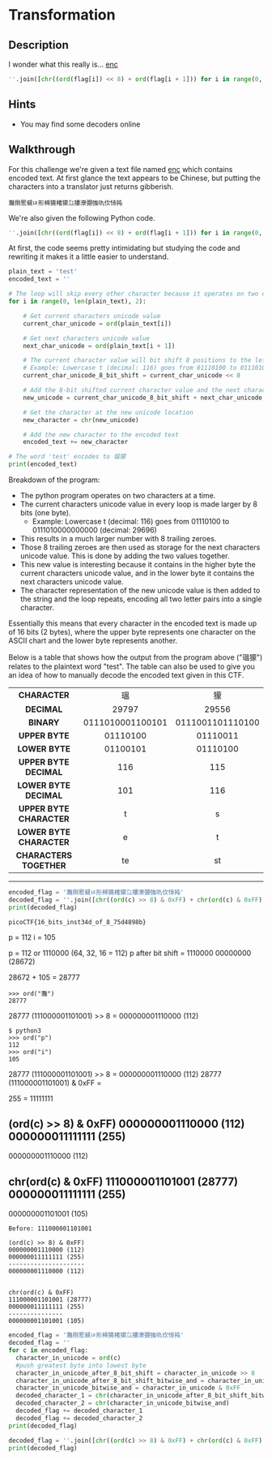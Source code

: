 # Transformation

## Description

I wonder what this really is... [enc](https://mercury.picoctf.net/static/77a2b202236aa741e988581e78d277a6/enc "Encoded Text File")

```python
''.join([chr((ord(flag[i]) << 8) + ord(flag[i + 1])) for i in range(0, len(flag), 2)])
```

## Hints

* You may find some decoders online

## Walkthrough

For this challenge we're given a text file named [enc](./enc "Text file with encoded text") which contains encoded text. At first glance the text appears to be Chinese, but putting the characters into a translator just returns gibberish.

```灩捯䍔䙻ㄶ形楴獟楮獴㌴摟潦弸強㕤㐸㤸扽```

We're also given the following Python code.

```python
''.join([chr((ord(flag[i]) << 8) + ord(flag[i + 1])) for i in range(0, len(flag), 2)])
```

At first, the code seems pretty intimidating but studying the code and rewriting it makes it a little easier to understand.

```python
plain_text = 'test'
encoded_text = ''

# The loop will skip every other character because it operates on two characters at a time.
for i in range(0, len(plain_text), 2):

    # Get current characters unicode value
    current_char_unicode = ord(plain_text[i])

    # Get next characters unicode value
    next_char_unicode = ord(plain_text[i + 1])

    # The current character value will bit shift 8 positions to the left
    # Example: Lowercase t (decimal: 116) goes from 01110100 to 0111010000000000 (decimal: 29696)
    current_char_unicode_8_bit_shift = current_char_unicode << 8

    # Add the 8-bit shifted current character value and the next characters unicode value
    new_unicode = current_char_unicode_8_bit_shift + next_char_unicode

    # Get the character at the new unicode location
    new_character = chr(new_unicode)

    # Add the new character to the encoded text
    encoded_text += new_character

# The word 'test' encodes to 瑥獴
print(encoded_text)
```

Breakdown of the program:
* The python program operates on two characters at a time.
* The current characters unicode value in every loop is made larger by 8 bits (one byte).
  * Example: Lowercase t (decimal: 116) goes from 01110100 to 0111010000000000 (decimal: 29696)
* This results in a much larger number with 8 trailing zeroes.
* Those 8 trailing zeroes are then used as storage for the next characters unicode value. This is done by adding the two values together.
* This new value is interesting because it contains in the higher byte the current characters unicode value, and in the lower byte it contains the next characters unicode value.
* The character representation of the new unicode value is then added to the string and the loop repeats, encoding all two letter pairs into a single character.

Essentially this means that every character in the encoded text is made up of 16 bits (2 bytes), where the upper byte represents one character on the ASCII chart and the lower byte represents another.

Below is a table that shows how the output from the program above ("瑥獴") relates to the plaintext word "test". The table can also be used to give you an idea of how to manually decode the encoded text given in this CTF.

|                          |                  |                  |
|:------------------------:|:----------------:|:----------------:|
| **CHARACTER**            | 瑥                | 獴                |
| **DECIMAL**              | 29797            | 29556            |
| **BINARY**               | 0111010001100101 | 0111001101110100 |
| **UPPER BYTE**           | 01110100         | 01110011         |
| **LOWER BYTE**           | 01100101         | 01110100         |
| **UPPER BYTE DECIMAL**   | 116              | 115              |
| **LOWER BYTE DECIMAL**   | 101              | 116              |
| **UPPER BYTE CHARACTER** | t                | s                |
| **LOWER BYTE CHARACTER** | e                | t                |
| **CHARACTERS TOGETHER**  | te               | st               |






---

```python
encoded_flag = '灩捯䍔䙻ㄶ形楴獟楮獴㌴摟潦弸強㕤㐸㤸扽'
decoded_flag = ''.join([chr((ord(c) >> 8) & 0xFF) + chr(ord(c) & 0xFF) for c in encoded_flag])
print(decoded_flag)
```

```picoCTF{16_bits_inst34d_of_8_75d4898b}```

p = 112
i = 105

p = 112 or 1110000 (64, 32, 16 = 112)
p after bit shift = 1110000 00000000 (28672)

28672 + 105 = 28777

```
>>> ord("灩")
28777
```

28777 (111000001101001) >> 8 =  000000001110000 (112)

```
$ python3
>>> ord("p")
112
>>> ord("i")
105

```

28777 (111000001101001) >> 8 =  000000001110000 (112)
28777 (111000001101001) & 0xFF = 

255 =  11111111

(ord(c) >> 8) & 0xFF)
000000001110000 (112)
000000011111111 (255)
---------------------
000000001110000 (112)


chr(ord(c) & 0xFF)
111000001101001 (28777)
000000011111111 (255)
---------------
000000001101001 (105)



```
Before: 111000001101001

(ord(c) >> 8) & 0xFF)
000000001110000 (112)
000000011111111 (255)
---------------------
000000001110000 (112)


chr(ord(c) & 0xFF)
111000001101001 (28777)
000000011111111 (255)
---------------
000000001101001 (105)
```


```python
encoded_flag = '灩捯䍔䙻ㄶ形楴獟楮獴㌴摟潦弸強㕤㐸㤸扽'
decoded_flag = ''
for c in encoded_flag:
  character_in_unicode = ord(c)
  #push greatest byte into lowest byte
  character_in_unicode_after_8_bit_shift = character_in_unicode >> 8
  character_in_unicode_after_8_bit_shift_bitwise_and = character_in_unicode_after_8_bit_shift & 0xFF
  character_in_unicode_bitwise_and = character_in_unicode & 0xFF
  decoded_character_1 = chr(character_in_unicode_after_8_bit_shift_bitwise_and)
  decoded_character_2 = chr(character_in_unicode_bitwise_and)
  decoded_flag += decoded_character_1
  decoded_flag += decoded_character_2
print(decoded_flag)

decoded_flag = ''.join([chr((ord(c) >> 8) & 0xFF) + chr(ord(c) & 0xFF) for c in encoded_flag])
print(decoded_flag)
```
